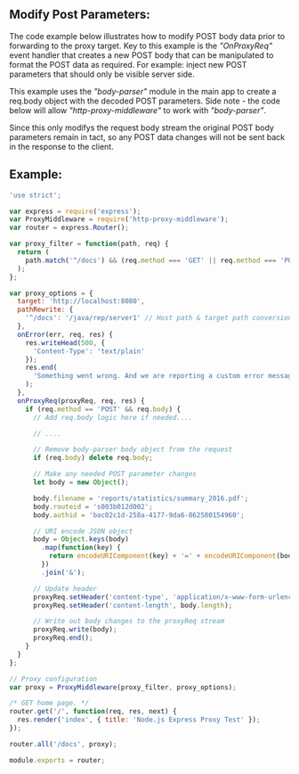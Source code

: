 ## Modify Post Parameters:

The code example below illustrates how to modify POST body data prior to forwarding to the proxy target.
Key to this example is the _"OnProxyReq"_ event handler that creates a new POST body that can be manipulated to format the POST data as required. For example: inject new POST parameters that should only be visible server side.

This example uses the _"body-parser"_ module in the main app to create a req.body object with the decoded POST parameters. Side note - the code below will allow _"http-proxy-middleware"_ to work with _"body-parser"_.

Since this only modifys the request body stream the original POST body parameters remain in tact, so any POST data changes will not be sent back in the response to the client.

## Example:

```js
'use strict';

var express = require('express');
var ProxyMiddleware = require('http-proxy-middleware');
var router = express.Router();

var proxy_filter = function(path, req) {
  return (
    path.match('^/docs') && (req.method === 'GET' || req.method === 'POST')
  );
};

var proxy_options = {
  target: 'http://localhost:8080',
  pathRewrite: {
    '^/docs': '/java/rep/server1' // Host path & target path conversion
  },
  onError(err, req, res) {
    res.writeHead(500, {
      'Content-Type': 'text/plain'
    });
    res.end(
      'Something went wrong. And we are reporting a custom error message.' + err
    );
  },
  onProxyReq(proxyReq, req, res) {
    if (req.method == 'POST' && req.body) {
      // Add req.body logic here if needed....

      // ....

      // Remove body-parser body object from the request
      if (req.body) delete req.body;

      // Make any needed POST parameter changes
      let body = new Object();

      body.filename = 'reports/statistics/summary_2016.pdf';
      body.routeid = 's003b012d002';
      body.authid = 'bac02c1d-258a-4177-9da6-862580154960';

      // URI encode JSON object
      body = Object.keys(body)
        .map(function(key) {
          return encodeURIComponent(key) + '=' + encodeURIComponent(body[key]);
        })
        .join('&');

      // Update header
      proxyReq.setHeader('content-type', 'application/x-www-form-urlencoded');
      proxyReq.setHeader('content-length', body.length);

      // Write out body changes to the proxyReq stream
      proxyReq.write(body);
      proxyReq.end();
    }
  }
};

// Proxy configuration
var proxy = ProxyMiddleware(proxy_filter, proxy_options);

/* GET home page. */
router.get('/', function(req, res, next) {
  res.render('index', { title: 'Node.js Express Proxy Test' });
});

router.all('/docs', proxy);

module.exports = router;
```
